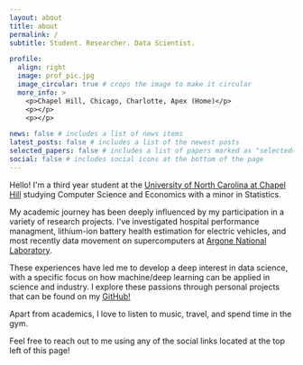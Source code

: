 ```yaml
---
layout: about
title: about
permalink: /
subtitle: Student. Researcher. Data Scientist.

profile:
  align: right
  image: prof_pic.jpg
  image_circular: true # crops the image to make it circular
  more_info: >
    <p>Chapel Hill, Chicago, Charlotte, Apex (Home)</p>
    <p></p>
    <p></p>

news: false # includes a list of news items
latest_posts: false # includes a list of the newest posts
selected_papers: false # includes a list of papers marked as "selected={true}"
social: false # includes social icons at the bottom of the page
---
```


Hello! I'm a third year student at the [University of North Carolina at Chapel Hill](https://www.unc.edu/) studying Computer Science and Economics with a minor in Statistics.

My academic journey has been deeply influenced by my participation in a variety of research projects. I've investigated hospital performance managment, lithium-ion battery health estimation for electric vehicles, and most recently data movement on supercomputers at [Argone National Laboratory](https://www.anl.gov/).

These experiences have led me to develop a deep interest in data science, with a specific focus on how machine/deep learning can be applied in science and industry. I explore these passions through personal projects that can be found on my [GitHub!](https://github.com/JaySakarvadia)

Apart from academics, I love to listen to music, travel, and spend time in the gym.

Feel free to reach out to me using any of the social links located at the top left of this page!
